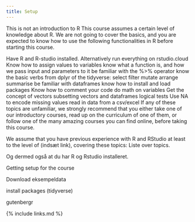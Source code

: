 ```yaml
---
title: Setup
---
```



This is not an introduction to R
This course assumes a certain level of knowledge about R. We are not going to cover the basics, and you are expected to know how to use the following functionalities in R before starting this course.

Have R and R-studio installed. Alternatively run everything on rstudio.cloud
Know how to assign values to variables
know what a function is, and how we pass input and parameters to it
be familiar with the %>% operator
know the basic verbs from dplyr of the tidyverse:
select
filter
mutate
arrange
summarise
be familiar with dataframes
know how to install and load packages
Know how to comment your code
do math on variables
Get the concept of vectors
subsetting vectors and dataframes
logical tests
Use NA to encode missing values
read in data from a csv/excel
If any of these topics are unfamiliar, we strongly recommend that you either take one of our introductory courses, read up on the curriculum of one of them, or follow one of the many amazing courses you can find online, before taking this course.


We assume that you have previous experience with R and RStudio
at least to the level of (indsæt link), covering these topics:
Liste over topics.


Og dermed også at du har R og Rstudio installeret.

Getting setup for the course

Download eksempeldata

install packages (tidyverse)

gutenbergr


{% include links.md %}
